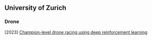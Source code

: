 ## University of Zurich

### Drone

[2023] [Champion-level drone racing using deep reinforcement learning](https://www.nature.com/articles/s41586-023-06419-4.pdf)